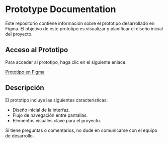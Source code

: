 # Prototype Documentation

Este repositorio contiene información sobre el prototipo desarrollado en Figma. El objetivo de este prototipo es visualizar y planificar el diseño inicial del proyecto.

## Acceso al Prototipo

Para acceder al prototipo, haga clic en el siguiente enlace:

[Prototipo en Figma](https://www.figma.com/design/xkJfxPUQGNTQkRq1owodt8/Untitled?node-id=0-1&t=81h27NwMJpmTGDlp-1)

## Descripción

El prototipo incluye las siguientes características:
- Diseño inicial de la interfaz.
- Flujo de navegación entre pantallas.
- Elementos visuales clave para el proyecto.

Si tiene preguntas o comentarios, no dude en comunicarse con el equipo de desarrollo.
